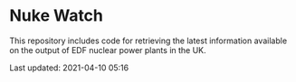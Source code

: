 # Nuke Watch

This repository includes code for retrieving the latest information available on the output of EDF nuclear power plants in the UK.

Last updated: 2021-04-10 05:16